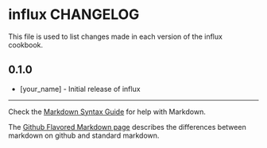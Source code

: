 influx CHANGELOG
================

This file is used to list changes made in each version of the influx cookbook.

0.1.0
-----
- [your_name] - Initial release of influx

- - -
Check the [Markdown Syntax Guide](http://daringfireball.net/projects/markdown/syntax) for help with Markdown.

The [Github Flavored Markdown page](http://github.github.com/github-flavored-markdown/) describes the differences between markdown on github and standard markdown.
